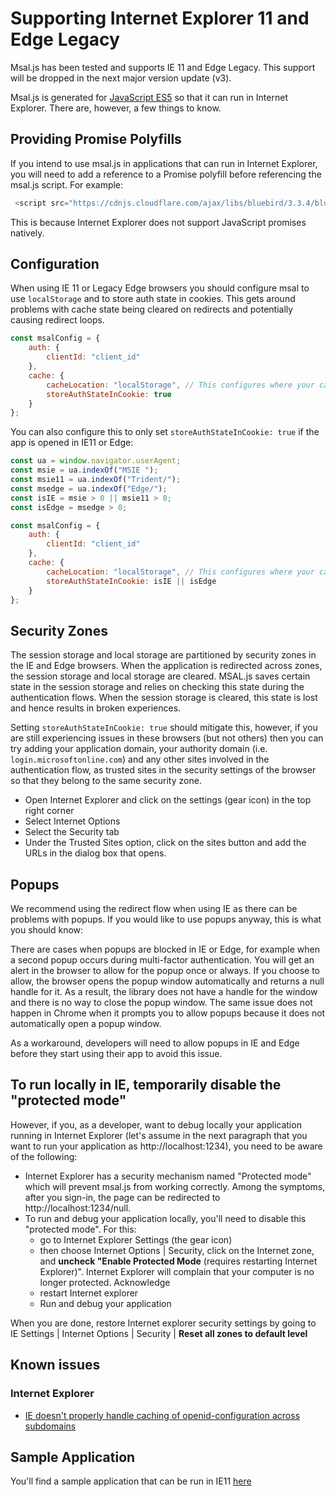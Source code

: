 # Supporting Internet Explorer 11 and Edge Legacy

Msal.js has been tested and supports IE 11 and Edge Legacy. This support will be dropped in the next major version update (v3).

Msal.js is generated for [JavaScript ES5](https://fr.wikipedia.org/wiki/ECMAScript#ECMAScript_Edition_5_.28ES5.29) so that it can run in Internet Explorer. There are, however, a few things to know.

## Providing Promise Polyfills

If you intend to use msal.js in applications that can run in Internet Explorer, you will need to add a reference to a Promise polyfill before referencing the msal.js script. For example:

```JavaScript
 <script src="https://cdnjs.cloudflare.com/ajax/libs/bluebird/3.3.4/bluebird.min.js" class="pre"></script>
```

This is because Internet Explorer does not support JavaScript promises natively.

## Configuration

When using IE 11 or Legacy Edge browsers you should configure msal to use `localStorage` and to store auth state in cookies. This gets around problems with cache state being cleared on redirects and potentially causing redirect loops.

```javascript
const msalConfig = {
    auth: {
        clientId: "client_id"
    },
    cache: {
        cacheLocation: "localStorage", // This configures where your cache will be stored
        storeAuthStateInCookie: true
    }
};  
```

You can also configure this to only set `storeAuthStateInCookie: true` if the app is opened in IE11 or Edge:

```javascript
const ua = window.navigator.userAgent;
const msie = ua.indexOf("MSIE ");
const msie11 = ua.indexOf("Trident/");
const msedge = ua.indexOf("Edge/");
const isIE = msie > 0 || msie11 > 0;
const isEdge = msedge > 0;

const msalConfig = {
    auth: {
        clientId: "client_id"
    },
    cache: {
        cacheLocation: "localStorage", // This configures where your cache will be stored
        storeAuthStateInCookie: isIE || isEdge
    }
};
```

## Security Zones

The session storage and local storage are partitioned by security zones in the IE and Edge browsers. When the application is redirected across zones, the session storage and local storage are cleared. MSAL.js saves certain state in the session storage and relies on checking this state during the authentication flows. When the session storage is cleared, this state is lost and hence results in broken experiences.

Setting `storeAuthStateInCookie: true` should mitigate this, however, if you are still experiencing issues in these browsers (but not others) then you can try adding your application domain, your authority domain (i.e. `login.microsoftonline.com`) and any other sites involved in the authentication flow, as trusted sites in the security settings of the browser so that they belong to the same security zone.

- Open Internet Explorer and click on the settings (gear icon) in the top right corner
- Select Internet Options
- Select the Security tab
- Under the Trusted Sites option, click on the sites button and add the URLs in the dialog box that opens.

## Popups

We recommend using the redirect flow when using IE as there can be problems with popups. If you would like to use popups anyway, this is what you should know:

There are cases when popups are blocked in IE or Edge, for example when a second popup occurs during multi-factor authentication. You will get an alert in the browser to allow for the popup once or always. If you choose to allow, the browser opens the popup window automatically and returns a null handle for it. As a result, the library does not have a handle for the window and there is no way to close the popup window. The same issue does not happen in Chrome when it prompts you to allow popups because it does not automatically open a popup window.

As a workaround, developers will need to allow popups in IE and Edge before they start using their app to avoid this issue.

## To run locally in IE, temporarily disable the "protected mode"

However, if you, as a developer, want to debug locally your application running in Internet Explorer (let's assume in the next paragraph that you want to run your application as http://localhost:1234), you need to be aware of the following:

- Internet Explorer has a security mechanism named "Protected mode" which will prevent msal.js from working correctly. Among the symptoms, after you sign-in, the page can be redirected to http://localhost:1234/null.
- To run and debug your application locally, you'll need to disable this "protected mode". For this:
  - go to Internet Explorer Settings (the gear icon)
  - then choose Internet Options | Security, click on the Internet zone, and **uncheck "Enable Protected Mode** (requires restarting Internet Explorer)". Internet Explorer will complain that your computer is no longer protected. Acknowledge
  - restart Internet explorer
  - Run and debug your application

When you are done, restore Internet explorer security settings by going to IE Settings | Internet Options | Security | **Reset all zones to default level**

## Known issues

### Internet Explorer

- [IE doesn't properly handle caching of openid-configuration across subdomains](https://github.com/AzureAD/microsoft-authentication-library-for-js/issues/2974)

## Sample Application

You'll find a sample application that can be run in IE11 [here](https://github.com/AzureAD/microsoft-authentication-library-for-js/tree/dev/samples/msal-browser-samples/VanillaJSTestApp2.0/app/ie11-sample)
